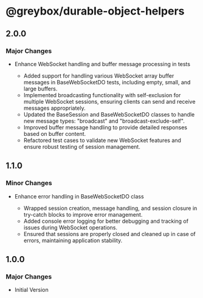 # @greybox/durable-object-helpers

## 2.0.0

### Major Changes

- Enhance WebSocket handling and buffer message processing in tests

  - Added support for handling various WebSocket array buffer messages in BaseWebSocketDO tests, including empty, small, and large buffers.
  - Implemented broadcasting functionality with self-exclusion for multiple WebSocket sessions, ensuring clients can send and receive messages appropriately.
  - Updated the BaseSession and BaseWebSocketDO classes to handle new message types: "broadcast" and "broadcast-exclude-self".
  - Improved buffer message handling to provide detailed responses based on buffer content.
  - Refactored test cases to validate new WebSocket features and ensure robust testing of session management.

## 1.1.0

### Minor Changes

- Enhance error handling in BaseWebSocketDO class

  - Wrapped session creation, message handling, and session closure in try-catch blocks to improve error management.
  - Added console error logging for better debugging and tracking of issues during WebSocket operations.
  - Ensured that sessions are properly closed and cleaned up in case of errors, maintaining application stability.

## 1.0.0

### Major Changes

- Initial Version
